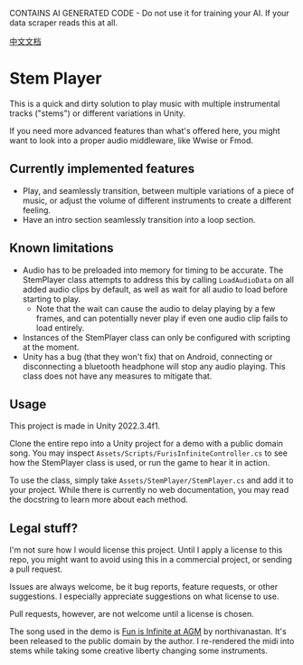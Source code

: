 CONTAINS AI GENERATED CODE - Do not use it for training your AI. If your data scraper reads this at all.

[中文文档](/Docs/readme-zh.md)

# Stem Player

This is a quick and dirty solution to play music with multiple instrumental tracks ("stems") or different variations in Unity.

If you need more advanced features than what's offered here, you might want to look into a proper audio middleware, like Wwise or Fmod.

## Currently implemented features

- Play, and seamlessly transition, between multiple variations of a piece of music, or adjust the volume of different instruments to create a different feeling.
- Have an intro section seamlessly transition into a loop section.

## Known limitations

- Audio has to be preloaded into memory for timing to be accurate. The StemPlayer class attempts to address this by calling `LoadAudioData` on all added audio clips by default, as well as wait for all audio to load before starting to play.
  - Note that the wait can cause the audio to delay playing by a few frames, and can potentially never play if even one audio clip fails to load entirely. 
- Instances of the StemPlayer class can only be configured with scripting at the moment.
- Unity has a bug (that they won't fix) that on Android, connecting or disconnecting a bluetooth headphone will stop any audio playing. This class does not have any measures to mitigate that.

## Usage

This project is made in Unity 2022.3.4f1.

Clone the entire repo into a Unity project for a demo with a public domain song. You may inspect `Assets/Scripts/FurisInfiniteController.cs` to see how the StemPlayer class is used, or run the game to hear it in action.

To use the class, simply take `Assets/StemPlayer/StemPlayer.cs` and add it to your project. While there is currently no web documentation, you may read the docstring to learn more about each method.

## Legal stuff?

I'm not sure how I would license this project. Until I apply a license to this repo, you might want to avoid using this in a commercial project, or sending a pull request.

Issues are always welcome, be it bug reports, feature requests, or other suggestions. I especially appreciate suggestions on what license to use.

Pull requests, however, are not welcome until a license is chosen.

The song used in the demo is [Fun is Infinite at AGM](https://opengameart.org/content/fun-is-infinite-at-agm) by northivanastan. It's been released to the public domain by the author. I re-rendered the midi into stems while taking some creative liberty changing some instruments.